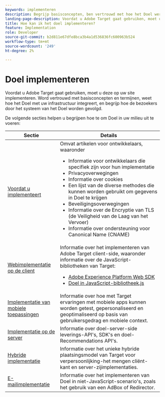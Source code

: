 ```yaml
---
keywords: implementeren
description: Begrijp basisconcepten, ben vertrouwd met hoe het Doel werkt en met uw infrastructuur integreert, en begrijp hoe de bezoekers worden gevolgd.
landing-page-description: Voordat u Adobe Target gaat gebruiken, moet u het programma implementeren op uw site, enkele basisbeginselen en -termen begrijpen en vertrouwd zijn met de werking van Target.
title: Hoe kan ik het doel implementeren?
feature: Implementation
role: Developer
source-git-commit: b2d811e67dfe8bca3b4a1d536836fc600963b524
workflow-type: tm+mt
source-wordcount: '249'
ht-degree: 2%

---
```


# Doel implementeren

Voordat u Adobe Target gaat gebruiken, moet u deze op uw site implementeren. Word vertrouwd met basisconcepten en termijnen, weet hoe het Doel met uw infrastructuur integreert, en begrijp hoe de bezoekers door het systeem van het Doel worden gevolgd.

De volgende secties helpen u begrijpen hoe te om Doel in uw milieu uit te voeren:

| Sectie | Details |
| --- | --- |
| [Voordat u implementeert](/help/dev/before-implement/) | Omvat artikelen voor ontwikkelaars, waaronder<ul><li>Informatie voor ontwikkelaars die specifiek zijn voor hun implementatie</li><li>Privacyoverwegingen</li><li>Informatie over cookies</li><li>Een lijst van de diverse methodes die kunnen worden gebruikt om gegevens in Doel te krijgen</li><li>Beveiligingsoverwegingen</li><li>Informatie over de Encryptie van TLS (de Veiligheid van de Laag van het Vervoer)</li><li>Informatie over ondersteuning voor Canonical Name (CNAME)</li></ul> |
| [Webimplementatie op de client](/help/dev/implement/client-side/overview.md) | Informatie over het implementeren van Adobe Target client-side, waaronder informatie over de JavaScript-bibliotheken van Target:<ul><li>[Adobe Experience Platform Web SDK](/help/dev/implement/client-side/aep-web-sdk.md)</li><li>[Doel in JavaScript-bibliotheek.js](/help/dev/implement/client-side/atjs/how-atjs-works/how-atjs-works.md)</li></ul> |
| [Implementatie van mobiele toepassingen](/help/dev/implement/mobile/) | Informatie over hoe met Target ervaringen met mobiele apps kunnen worden getest, gepersonaliseerd en geoptimaliseerd op basis van gebruikersgedrag en mobiele context. |
| [Implementatie op de server](/help/dev/implement/server-side/server-side-overview.md) | Informatie over doel-server-side leverings-API&#39;s, SDK&#39;s en doel-Recommendations API&#39;s. |
| [Hybride implementatie](/help/dev/implement/hybrid/) | Informatie over het unieke hybride plaatsingsmodel van Target voor verpersoonlijking-het mengen cliënt-kant en server-zijimplementaties. |
| [E-mailimplementatie](/help/dev/implement/email/overview.md) | Informatie over het implementeren van Doel in niet-JavaScript-scenario&#39;s, zoals het gebruik van een AdBox of Redirector. |
